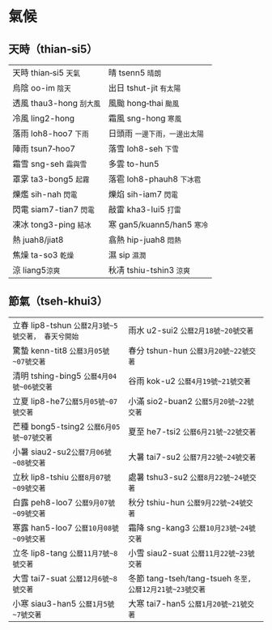 # 氣候

## 天時（thian‑si5）

|  |  |
| :--- | :--- |
| 天時 thian‑si5 `天氣` | 晴 tsenn5 `晴朗` |
| 烏陰 oo-im `陰天` | 出日 tshut-jit `有太陽` |
| 透風 thau3-hong `刮大風` | 風颱 hong‑thai `颱風` |
|  冷風 ling2-hong | 霜風 sng-hong `寒風` |
| 落雨 loh8-hoo7 `下雨` | 日頭雨  `一邊下雨，一邊出太陽` |
| 陣雨 tsun7‑hoo7 | 落雪 loh8-seh `下雪` |
| 霜雪 sng-seh `霜與雪` | 多雲  to-hun5 |
| 罩雺 ta3-bong5 `起霧` | 落雹 loh8-phauh8 `下冰雹` |
| 爍爁 sih-nah `閃電` | 爍焰 sih-iam7 `閃電` |
| 閃電 siam7-tian7 `閃電` | 敲雷 kha3-lui5 `打雷` |
| 凍冰 tong3-ping `結冰` | 寒 gan5/kuann5/han5 `寒冷` |
| 熱 juah8/jiat8 | 翕熱 hip-juah8 `悶熱` |
| 焦燥 ta-so3 `乾燥` | 濕 sip `濕潤` |
| 涼 liang5`涼爽` | 秋凊 tshiu-tshin3 `涼爽` |

## 節氣（tseh‑khui3）

|  |  |
| :--- | :--- |
| 立春 lip8-tshun `公曆2月3號~5號交著， 春天兮開始` | 雨水 u2-sui2 `公曆2月18號~20號交著` |
| 驚蟄 kenn-tit8 `公曆3月05號~07號交著` | 春分 tshun-hun `公曆3月20號~22號交著` |
| 清明 tshing-bing5 `公曆4月04號~06號交著` | 谷雨 kok-u2 `公曆4月19號~21號交著` |
| 立夏 lip8-he7`公曆5月05號~07號交著` | 小滿 sio2-buan2 `公曆5月20號~22號交著` |
| 芒種 bong5-tsing2 `公曆6月05號~07號交著` | 夏至 he7-tsi2 `公曆6月21號~22號交著` |
| 小暑 siau2-su2`公曆7月06號~08號交著` | 大暑 tai7-su2 `公曆7月22號~24號交著` |
| 立秋 lip8-tshiu `公曆8月07號~09號交著` | 處暑 tshu3-su2 `公曆8月22號~24號交著` |
| 白露 peh8-loo7 `公曆9月07號~09號交著` | 秋分 tshiu-hun `公曆9月22號~24號交著` |
| 寒露 han5-loo7 `公曆10月08號~09號交著` | 霜降 sng-kang3 `公曆10月23號~24號交著` |
| 立冬 lip8-tang `公曆11月7號~8號交著` | 小雪 siau2-suat `公曆11月22號~23號交著` |
| 大雪 tai7-suat `公曆12月6號~8號交著` | 冬節 tang-tseh/tang-tsueh `冬至, 公曆12月21號~23號交著` |
| 小寒 siau3-han5 `公曆1月5號~7號交著` | 大寒 tai7-han5 `公曆1月20號~21號交著` |



